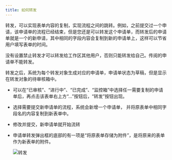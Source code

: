 ```yaml
---
title: 如何转发
---
```


转发，可以实现表单内容的复制，实现流程之间的跳转。例如，之前提交过一个申请，该申请单的流程已经结束，但是您还是可以转发这个申请单，而转发后的申请单就是一个的新申请，其中相同的字段内容会复制到新的申请单上，这样可以节省用户填写表单的时间。

没有设置禁止转发才可以转发给工作区其他用户，否则只能转发给自己。传阅的申请单不能转发。

转发之后，系统为每个转发对象生成对应的申请单，申请单状态为草稿，但是显示在转发对象的待审核箱中。	
- 可以在“已审核”、“进行中”、“已完成”、“监控箱”中选择任一需要复制的申请单后，再点击该表单右上方“…”按钮后，“转发”按钮出现。
- 选择需要提交新申请单的流程，系统会新增一个申请单， 并将原表单中相同字段名的内容复制到新表单中。
- 修改并提交，新申请单就开始流转
- 申请单转发弹出框的底部的有一项是“将原表单存储为附件”，是将原来的表单作为新表单的附件。
 
     ![转发](/assets/workflow/转发.png)
